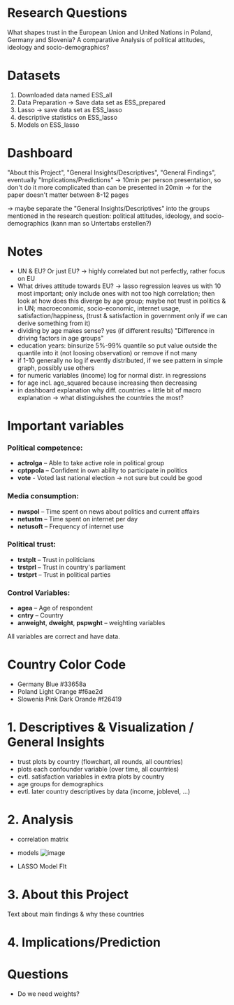 # Research Questions
What shapes trust in the European Union and United Nations in Poland, Germany and Slovenia? A comparative Analysis of political attitudes, ideology and socio-demographics?

# Datasets
1. Downloaded data named ESS_all
2. Data Preparation -> Save data set as ESS_prepared
3. Lasso -> save data set as ESS_lasso
4. descriptive statistics on ESS_lasso
5. Models on ESS_lasso
   
# Dashboard 
"About this Project", "General Insights/Descriptives", "General Findings", eventually "Implications/Predictions"
-> 10min per person presentation, so don't do it more complicated than can be presented in 20min
-> for the paper doesn't matter between 8-12 pages 

-> maybe separate the "General Insights/Descriptives" into the groups mentioned in the research question: political attitudes, ideology, and socio-demographics (kann man so Untertabs erstellen?)

# Notes
- UN & EU? Or just EU? -> highly correlated but not perfectly, rather focus on EU
- What drives attitude towards EU? -> lasso regression leaves us with 10 most important; only include ones with not too high correlation; then look at how does this diverge by age group; maybe not trust in politics & in UN; macroeconomic, socio-economic, internet usage, satisfaction/happiness, (trust & satisfaction in government only if we can derive something from it)
- dividing by age makes sense? yes (if different results) "Difference in driving factors in age groups"
- education years: binsurize 5%-99% quantile so put value outside the quantile into it (not loosing observation) or remove if not many
- if 1-10 generally no log if evently distributed, if we see pattern in simple graph, possibly use others
- for numeric variables (income) log for normal distr. in regressions
- for age incl. age_squared because increasing then decreasing
- in dashboard explanation why diff. countries + little bit of macro explanation -> what distinguishes the countries the most?

# Important variables

### Political competence:
- **actrolga** – Able to take active role in political group
- **cptppola** – Confident in own ability to participate in politics
- **vote** - Voted last national election -> not sure but could be good

### Media consumption:
- **nwspol** – Time spent on news about politics and current affairs
- **netustm** – Time spent on internet per day
- **netusoft** – Frequency of internet use

### Political trust:
- **trstplt** – Trust in politicians
- **trstprl** – Trust in country's parliament
- **trstprt** – Trust in political parties

### Control Variables:
- **agea** – Age of respondent
- **cntry** – Country
- **anweight**, **dweight**, **pspwght** – weighting variables

All variables are correct and have data. 

# Country Color Code
- Germany Blue #33658a
- Poland Light Orange #f6ae2d
- Slowenia Pink Dark Orande #f26419

# 1. Descriptives & Visualization / General Insights
- trust plots by country (flowchart, all rounds, all countries)
- plots each confounder variable (over time, all countries)
-   evtl. satisfaction variables in extra plots by country
- age groups for demographics
-   evtl. later country descriptives by data (income, joblevel, ...)

# 2. Analysis
- correlation matrix
- models
![image](https://github.com/user-attachments/assets/c71f68cf-0dd3-43c3-a218-02c36ffb0f7a)

- LASSO Model FIt

# 3. About this Project
Text about main findings & why these countries

# 4. Implications/Prediction

# Questions
- Do we need weights?
